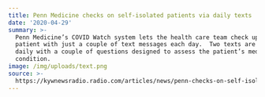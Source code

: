 ```yaml
---
title: Penn Medicine checks on self-isolated patients via daily texts
date: '2020-04-29'
summary: >-
  Penn Medicine’s COVID Watch system lets the health care team check up on a
  patient with just a couple of text messages each day.  Two texts are sent out
  daily with a couple of questions designed to assess the patient’s medical
  condition.
image: /img/uploads/text.png
source: >-
  https://kywnewsradio.radio.com/articles/news/penn-checks-on-self-isolated-coronavirus-patients-by-texts
---
```


